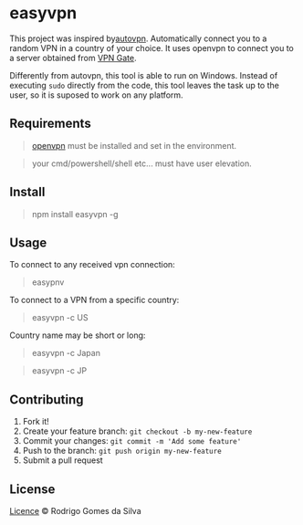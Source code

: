 # easyvpn

This project was inspired by[autovpn](https://github.com/adtac/autovpn). Automatically connect you to a random VPN in a country of your choice. It uses openvpn to connect you to a server obtained from [VPN Gate](http://www.vpngate.net/en/).

Differently from autovpn, this tool is able to run on Windows. Instead of executing `sudo` directly from the code, this tool leaves the task up to the user, so it is suposed to work on any platform. 
 
## Requirements
> [openvpn](https://openvpn.net/index.php/open-source/downloads.html) must be installed and set in the environment.

> your cmd/powershell/shell etc... must have user elevation.

## Install
> npm install easyvpn -g

## Usage
To connect to any received vpn connection:
> easypnv

To connect to a VPN from a specific country:
> easyvpn -c US

Country name may be short or long:
> easyvpn -c Japan

> easyvpn -c JP

## Contributing
1. Fork it!
2. Create your feature branch: `git checkout -b my-new-feature`
3. Commit your changes: `git commit -m 'Add some feature'`
4. Push to the branch: `git push origin my-new-feature`
5. Submit a pull request

## License
[Licence](https://github.com/rodrigogs/easyvpn/blob/master/LICENSE) © Rodrigo Gomes da Silva
